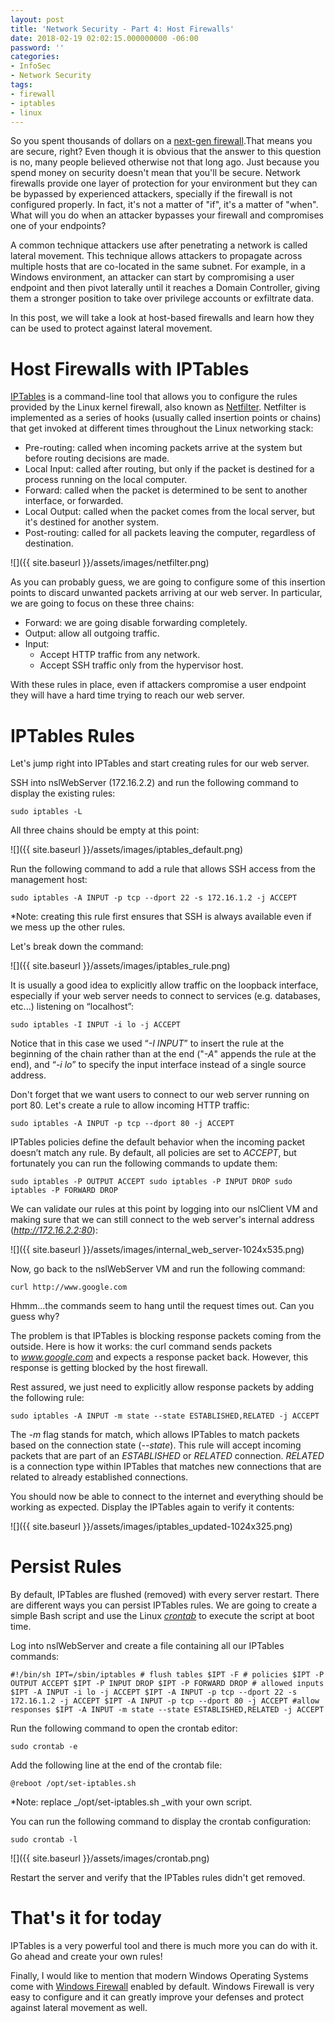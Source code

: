```yaml
---
layout: post
title: 'Network Security - Part 4: Host Firewalls'
date: 2018-02-19 02:02:15.000000000 -06:00
password: ''
categories:
- InfoSec
- Network Security
tags:
- firewall
- iptables
- linux
---
```

So you spent thousands of dollars on a [next-gen firewall](https://en.wikipedia.org/wiki/Next-Generation_Firewall).That means you are secure, right? Even though it is obvious that the answer to this question is no, many people believed otherwise not that long ago. Just because you spend money on security doesn't mean that you'll be secure. Network firewalls provide one layer of protection for your environment but they can be bypassed by experienced attackers, specially if the firewall is not configured properly. In fact, it's not a matter of "if", it's a matter of "when". What will you do when an attacker bypasses your firewall and compromises one of your endpoints?

A common technique attackers use after penetrating a network is called lateral movement.&nbsp;This technique allows attackers to propagate across multiple hosts that are co-located in the same subnet. For example, in a Windows environment, an attacker can start by compromising a user endpoint and then pivot laterally until it reaches a Domain Controller, giving them a stronger position to take over privilege accounts or exfiltrate data.

In this post, we will take a look at host-based firewalls and learn how they can be used to protect against lateral movement.

<!--more-->

# Host Firewalls with IPTables

[IPTables](https://en.wikipedia.org/wiki/Iptables) is a command-line tool that allows you to configure the rules provided by the Linux kernel firewall, also known as [Netfilter](https://en.wikipedia.org/wiki/Netfilter). Netfilter is implemented as a series of hooks (usually called insertion points or chains) that get invoked at different times throughout the Linux networking stack:

- Pre-routing:&nbsp;called when incoming packets arrive at the system but before routing decisions are made.
- Local Input:&nbsp;called after routing, but only if the packet is destined for a process running on the local computer.
- Forward: called when the packet is determined to be sent to another interface, or forwarded.
- Local Output:&nbsp;called when the packet comes from the local server, but it's destined for another system.
- Post-routing:&nbsp;called for all packets leaving the computer, regardless of destination.

![]({{ site.baseurl }}/assets/images/netfilter.png)

As you can probably guess, we are going to configure some of this insertion points to discard unwanted packets arriving at our web server. In particular, we are going to focus on these three chains:

- Forward: we are going disable forwarding completely.
- Output: allow all outgoing traffic.
- Input:
  - Accept HTTP traffic from any network.
  - Accept SSH traffic only from the hypervisor host.

With these rules in place, even if attackers compromise a user endpoint they will have a hard time trying to reach our web server.

# IPTables Rules

Let's jump right into IPTables and start creating rules for our web server.

SSH into nslWebServer (172.16.2.2) and run the following command to display the existing rules:

```
sudo iptables -L
```

All three chains should be empty at this point:

![]({{ site.baseurl }}/assets/images/iptables_default.png)

Run the following command to add a rule that allows SSH access from the management host:

```
sudo iptables -A INPUT -p tcp --dport 22 -s 172.16.1.2 -j ACCEPT
```

\*Note: creating this rule first ensures that SSH is always available even if we mess up the other rules.

Let's break down the command:

![]({{ site.baseurl }}/assets/images/iptables_rule.png)

It is usually a good idea to explicitly allow traffic on the loopback interface, especially if your web server needs to connect to services (e.g. databases, etc...) listening on “localhost”:

```
sudo iptables -I INPUT -i lo -j ACCEPT
```

Notice that in this case we used “_-I INPUT_” to insert the rule at the beginning of the chain rather than at the end ("_-A_" appends the rule at the end), and “_-i lo_” to specify the input interface instead of a single source address.

Don't forget that we want users to connect to our web server running on port 80. Let's create a rule to allow incoming HTTP traffic:

```
sudo iptables -A INPUT -p tcp --dport 80 -j ACCEPT
```

IPTables policies define the default behavior when the incoming packet doesn’t match any rule. By default, all policies are set to _ACCEPT_, but fortunately you can run the following commands to update them:

```
sudo iptables -P OUTPUT ACCEPT sudo iptables -P INPUT DROP sudo iptables -P FORWARD DROP
```

We can validate our rules at this point by logging into our nslClient VM and making sure that we can still connect to the web server's internal address (_http://172.16.2.2:80_):

![]({{ site.baseurl }}/assets/images/internal_web_server-1024x535.png)

Now, go back to the nslWebServer VM and run the following command:

```
curl http://www.google.com
```

Hhmm...the commands seem to hang until the request times out. Can you guess why?

The problem is that IPTables is blocking response packets coming from the outside. Here is how it works: the curl command sends packets to&nbsp;_www.google.com_ and expects a response packet back. However, this response is getting blocked by the host firewall.

Rest assured, we just need to explicitly allow response packets by adding the following rule:

```
sudo iptables -A INPUT -m state --state ESTABLISHED,RELATED -j ACCEPT
```

The _-m_ flag stands for match, which allows IPTables to match packets based on the connection state (_--state_). This rule will accept incoming packets that are part of an&nbsp;_ESTABLISHED_ or _RELATED_&nbsp;connection. _RELATED_ is a connection type within IPTables that matches new connections that are related to already established connections.

You should now be able to connect to the internet and everything should be working as expected. Display the IPTables again to verify it contents:

![]({{ site.baseurl }}/assets/images/iptables_updated-1024x325.png)

# Persist Rules

By default, IPTables are flushed (removed) with every server restart. There are different ways you can persist IPTables rules. We are going to create a simple Bash script and use the Linux [_crontab_](https://en.wikipedia.org/wiki/Cron) to execute the script at boot time.

Log into nslWebServer and create a file containing all our IPTables commands:

```
#!/bin/sh IPT=/sbin/iptables # flush tables $IPT -F # policies $IPT -P OUTPUT ACCEPT $IPT -P INPUT DROP $IPT -P FORWARD DROP # allowed inputs $IPT -A INPUT -i lo -j ACCEPT $IPT -A INPUT -p tcp --dport 22 -s 172.16.1.2 -j ACCEPT $IPT -A INPUT -p tcp --dport 80 -j ACCEPT #allow responses $IPT -A INPUT -m state --state ESTABLISHED,RELATED -j ACCEPT
```

Run the following command to open the crontab editor:

```
sudo crontab -e
```

Add the following line at the end of the crontab file:

```
@reboot /opt/set-iptables.sh
```

\*Note: replace _/opt/set-iptables.sh&nbsp;_with your own&nbsp;script.

You can run the following command to display the crontab configuration:

```
sudo crontab -l
```

![]({{ site.baseurl }}/assets/images/crontab.png)

Restart the server and verify that the IPTables rules didn't get removed.

# That's it for today

IPTables is a very powerful tool and there is much more you can do with it. Go ahead and create your own rules!

Finally, I would like to mention that modern Windows Operating Systems come with [Windows Firewall](https://en.wikipedia.org/wiki/Windows_Firewall) enabled by default. Windows Firewall is very easy to configure and it can greatly improve your defenses and protect against lateral movement as well.


